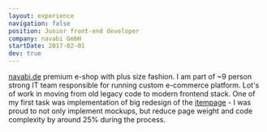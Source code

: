 ```yaml
---
layout: experience
navigation: false
position: Junior front-end developer
company: navabi GmbH
startDate: 2017-02-01
dev: true
---
```


[navabi.de](https://navabi.de) premium e-shop with plus size fashion. I am part of ~9 person strong IT team responsible for running custom e-commerce platform. Lot's of work in moving from old legacy code to modern frontend stack. One of my first task was implementation of big redesign of the [itempage](https://www.navabi.de/product/ballonkleid-aus-jersey-31712/?colorcode=2400) - I was proud to not only implement mockups, but reduce page weight and code complexity by around 25% during the process.
